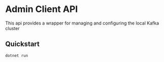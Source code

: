 # Admin Client API

This api provides a wrapper for managing and configuring the local Kafka cluster

## Quickstart
`dotnet run`